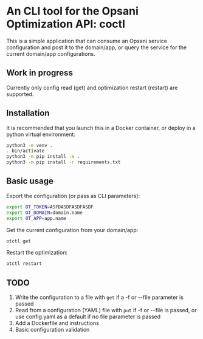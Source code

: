 # An CLI tool for the Opsani Optimization API: coctl

This is a simple application that can consume an Opsani service configuration and post it to the domain/app, or query the service for the current domain/app configurations.

## Work in progress

Currently only config read (get) and optimization restart (restart) are supported.

## Installation

It is recommended that you launch this in a Docker container, or deploy in a python virtual environment:

```bash
python3 -m venv .
. bin/activate
python3 -m pip install -e .
python3 -m pip install -r requirements.txt
```

## Basic usage

Export the configuration (or pass as CLI parameters):

```bash
export OT_TOKEN=ASFDASDFASDFASDF
export OT_DOMAIN=domain.name
export OT_APP=app.name
```

Get the current configuration from your domain/app:

```bash
otctl get
```

Restart the optimization:

```bash
otctl restart
```

## TODO

1. Write the configuration to a file with `get` if a -f or --file parameter is passed
2. Read from a configuration (YAML) file with `put` if -f or --file is passed, or use config.yaml as a default if no file parameter is passed
3. Add a Dockerfile and instructions
4. Basic configuration validation
